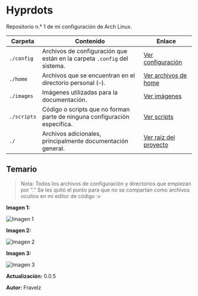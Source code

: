 # Hyprdots

Repositorio n.° 1 de mi configuración de Arch Linux.

| Carpeta     | Contenido                                                                 | Enlace                         |
| ----------- | ------------------------------------------------------------------------- | ------------------------------ |
| `./config`  | Archivos de configuración que están en la carpeta `.config` del sistema.  | [Ver configuración](./config)  |
| `./home`    | Archivos que se encuentran en el directorio personal (`~`).               | [Ver archivos de home](./home) |
| `./images`  | Imágenes utilizadas para la documentación.                                | [Ver imágenes](./images)       |
| `./scripts` | Código o scripts que no forman parte de ninguna configuración específica. | [Ver scripts](./scripts)       |
| `./`        | Archivos adicionales, principalmente documentación general.               | [Ver raíz del proyecto](./)    |

## Temario

> Nota: Todos los archivos de configuración y directorios que empiezan por "." Se les quitó el punto para que no se compartan como archivos ocultos en mi editor de código :v

**Imagen 1:**

![Imagen 1](./images/.png)

**Imagen 2:**

![Imagen 2](./images/.png)

**Imagen 3:**

![Imagen 3](./images/.png)

**Actualización:** 0.0.5

**Autor:** Fravelz
